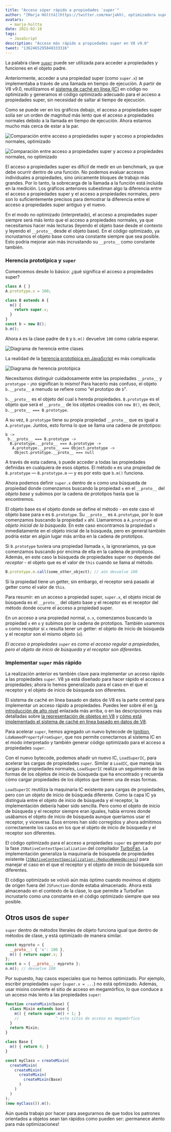 ```yaml
---
title: "Acceso súper rápido a propiedades `super`"
author: "[Marja Hölttä](https://twitter.com/marjakh), optimizadora super"
avatars:
  - marja-holtta
date: 2021-02-18
tags:
  - JavaScript
description: "Acceso más rápido a propiedades super en V8 v9.0"
tweet: "1362465295848333316"
---
```


La palabra clave [`super`](https://developer.mozilla.org/en-US/docs/Web/JavaScript/Reference/Operators/super) puede ser utilizada para acceder a propiedades y funciones en el objeto padre.

Anteriormente, acceder a una propiedad super (como `super.x`) se implementaba a través de una llamada en tiempo de ejecución. A partir de V8 v9.0, reutilizamos el [sistema de caché en línea (IC)](https://mathiasbynens.be/notes/shapes-ics) en código no optimizado y generamos el código optimizado adecuado para el acceso a propiedades super, sin necesidad de saltar al tiempo de ejecución.

<!--truncate-->
Como se puede ver en los gráficos debajo, el acceso a propiedades super solía ser un orden de magnitud más lento que el acceso a propiedades normales debido a la llamada en tiempo de ejecución. Ahora estamos mucho más cerca de estar a la par.

![Comparación entre acceso a propiedades super y acceso a propiedades normales, optimizado](/_img/fast-super/super-opt.svg)

![Comparación entre acceso a propiedades super y acceso a propiedades normales, no optimizado](/_img/fast-super/super-no-opt.svg)

El acceso a propiedades super es difícil de medir en un benchmark, ya que debe ocurrir dentro de una función. No podemos evaluar accesos individuales a propiedades, sino únicamente bloques de trabajo más grandes. Por lo tanto, la sobrecarga de la llamada a la función está incluida en la medición. Los gráficos anteriores subestiman algo la diferencia entre el acceso a propiedades super y el acceso a propiedades normales, pero son lo suficientemente precisos para demostrar la diferencia entre el acceso a propiedades super antiguo y el nuevo.

En el modo no optimizado (interpretado), el acceso a propiedades super siempre será más lento que el acceso a propiedades normales, ya que necesitamos hacer más lecturas (leyendo el objeto base desde el contexto y leyendo el `__proto__` desde el objeto base). En el código optimizado, ya incrustamos el objeto base como una constante siempre que sea posible. Esto podría mejorar aún más incrustando su `__proto__` como constante también.

### Herencia prototípica y `super`

Comencemos desde lo básico: ¿qué significa el acceso a propiedades super?

```javascript
class A { }
A.prototype.x = 100;

class B extends A {
  m() {
    return super.x;
  }
}
const b = new B();
b.m();
```

Ahora `A` es la clase padre de `B` y `b.m()` devuelve `100` como cabría esperar.

![Diagrama de herencia entre clases](/_img/fast-super/inheritance-1.svg)

La realidad de la [herencia prototípica en JavaScript](https://developer.mozilla.org/en-US/docs/Web/JavaScript/Inheritance_and_the_prototype_chain) es más complicada:

![Diagrama de herencia prototípica](/_img/fast-super/inheritance-2.svg)

Necesitamos distinguir cuidadosamente entre las propiedades `__proto__` y `prototype` - ¡no significan lo mismo! Para hacerlo más confuso, el objeto `b.__proto__` a menudo se refiere como "el prototipo de `b`".

`b.__proto__` es el objeto del cual `b` hereda propiedades. `B.prototype` es el objeto que será el `__proto__` de los objetos creados con `new B()`, es decir, `b.__proto__ === B.prototype`.

A su vez, `B.prototype` tiene su propia propiedad `__proto__` que es igual a `A.prototype`. Juntos, esto forma lo que se llama una cadena de prototipos:

```
b ->
 b.__proto__ === B.prototype ->
  B.prototype.__proto__ === A.prototype ->
   A.prototype.__proto__ === Object.prototype ->
    Object.prototype.__proto__ === null
```

A través de esta cadena, `b` puede acceder a todas las propiedades definidas en cualquiera de esos objetos. El método `m` es una propiedad de `B.prototype` — `B.prototype.m` — y es por esto que `b.m()` funciona.

Ahora podemos definir `super.x` dentro de `m` como una búsqueda de propiedad donde comenzamos buscando la propiedad `x` en el `__proto__` del *objeto base* y subimos por la cadena de prototipos hasta que la encontremos.

El objeto base es el objeto donde se define el método - en este caso el objeto base para `m` es `B.prototype`. Su `__proto__` es `A.prototype`, por lo que comenzamos buscando la propiedad `x` ahí. Llamaremos a `A.prototype` el *objeto inicial de la búsqueda*. En este caso encontramos la propiedad `x` inmediatamente en el objeto inicial de la búsqueda, pero en general también podría estar en algún lugar más arriba en la cadena de prototipos.

Si `B.prototype` tuviera una propiedad llamada `x`, la ignoraríamos, ya que comenzamos buscando por encima de ella en la cadena de prototipos. Además, en este caso la búsqueda de propiedades super no depende del *receptor* - el objeto que es el valor de `this` cuando se llama al método.

```javascript
B.prototype.m.call(some_other_object); // aún devuelve 100
```

Si la propiedad tiene un getter, sin embargo, el receptor será pasado al getter como el valor de `this`.

Para resumir: en un acceso a propiedad super, `super.x`, el objeto inicial de búsqueda es el `__proto__` del objeto base y el receptor es el receptor del método donde ocurre el acceso a propiedad super.

En un acceso a una propiedad normal, `o.x`, comenzamos buscando la propiedad `x` en `o` y subimos por la cadena de prototipos. También usaremos `o` como receptor si `x` resulta tener un getter: el objeto de inicio de búsqueda y el receptor son el mismo objeto (`o`).

*El acceso a propiedades `super` es como el acceso regular a propiedades, pero el objeto de inicio de búsqueda y el receptor son diferentes.*

### Implementar `super` más rápido

La realización anterior es también clave para implementar un acceso rápido a las propiedades `super`. V8 ya está diseñado para hacer rápido el acceso a propiedades; ahora lo hemos generalizado para el caso en el que el receptor y el objeto de inicio de búsqueda son diferentes.

El sistema de caché en línea basado en datos de V8 es la parte central para implementar un acceso rápido a propiedades. Puedes leer sobre él en [la introducción de alto nivel](https://mathiasbynens.be/notes/shapes-ics) enlazada más arriba, o en las descripciones más detalladas sobre [la representación de objetos en V8](https://v8.dev/blog/fast-properties) y [cómo está implementado el sistema de caché en línea basado en datos de V8](https://docs.google.com/document/d/1mEhMn7dbaJv68lTAvzJRCQpImQoO6NZa61qRimVeA-k/edit?usp=sharing).

Para acelerar `super`, hemos agregado un nuevo bytecode de [Ignition](https://v8.dev/docs/ignition), `LdaNamedPropertyFromSuper`, que nos permite conectarnos al sistema IC en el modo interpretado y también generar código optimizado para el acceso a propiedades `super`.

Con el nuevo bytecode, podemos añadir un nuevo IC, `LoadSuperIC`, para acelerar las cargas de propiedades `super`. Similar a `LoadIC`, que maneja las cargas de propiedades normales, `LoadSuperIC` realiza un seguimiento de las formas de los objetos de inicio de búsqueda que ha encontrado y recuerda cómo cargar propiedades de los objetos que tienen una de esas formas.

`LoadSuperIC` reutiliza la maquinaria IC existente para cargas de propiedades, pero con un objeto de inicio de búsqueda diferente. Como la capa IC ya distinguía entre el objeto de inicio de búsqueda y el receptor, la implementación debería haber sido sencilla. Pero como el objeto de inicio de búsqueda y el receptor siempre eran iguales, había errores donde usábamos el objeto de inicio de búsqueda aunque queríamos usar el receptor, y viceversa. Esos errores han sido corregidos y ahora admitimos correctamente los casos en los que el objeto de inicio de búsqueda y el receptor son diferentes.

El código optimizado para el acceso a propiedades `super` es generado por la fase `JSNativeContextSpecialization` del compilador [TurboFan](https://v8.dev/docs/turbofan). La implementación generaliza la maquinaria de búsqueda de propiedades existente ([`JSNativeContextSpecialization::ReduceNamedAccess`](https://source.chromium.org/chromium/chromium/src/+/master:v8/src/compiler/js-native-context-specialization.cc;l=1130)) para manejar el caso en el que el receptor y el objeto de inicio de búsqueda son diferentes.

El código optimizado se volvió aún más óptimo cuando movimos el objeto de origen fuera del `JSFunction` donde estaba almacenado. Ahora está almacenado en el contexto de la clase, lo que permite a TurboFan incrustarlo como una constante en el código optimizado siempre que sea posible.

## Otros usos de `super`

`super` dentro de métodos literales de objeto funciona igual que dentro de métodos de clase, y está optimizado de manera similar.

```javascript
const myproto = {
  __proto__: { 'x': 100 },
  m() { return super.x; }
};
const o = { __proto__: myproto };
o.m(); // devuelve 100
```

Por supuesto, hay casos especiales que no hemos optimizado. Por ejemplo, escribir propiedades `super` (`super.x = ...`) no está optimizado. Además, usar mixins convierte el sitio de acceso en megamórfico, lo que conduce a un acceso más lento a las propiedades `super`:

```javascript
function createMixin(base) {
  class Mixin extends base {
    m() { return super.m() + 1; }
    //                ^ este sitio de acceso es megamórfico
  }
  return Mixin;
}

class Base {
  m() { return 0; }
}

const myClass = createMixin(
  createMixin(
    createMixin(
      createMixin(
        createMixin(Base)
      )
    )
  )
);
(new myClass()).m();
```

Aún queda trabajo por hacer para asegurarnos de que todos los patrones orientados a objetos sean tan rápidos como pueden ser: ¡permanece atento para más optimizaciones!
